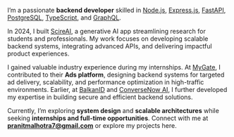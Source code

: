 I’m a passionate **backend developer** skilled in [Node.js](https://nodejs.org/en), [Express.js](https://expressjs.com/), [FastAPI](https://fastapi.tiangolo.com/), [PostgreSQL](https://www.postgresql.org/), [TypeScript](https://www.typescriptlang.org/), and [GraphQL](https://graphql.org/).  

In 2024, I built [ScireAI](https://github.com/pranitmalhotra/ScireAI), a generative AI app streamlining research for students and professionals. My work focuses on developing scalable backend systems, integrating advanced APIs, and delivering impactful product experiences.  

I gained valuable industry experience during my internships. At [MyGate](https://mygate.com/), I contributed to their **Ads platform**, designing backend systems for targeted ad delivery, scalability, and performance optimization in high-traffic environments. Earlier, at [BalkanID](https://www.balkan.id/) and [ConverseNow AI](https://conversenow.ai/), I further developed my expertise in building secure and efficient backend solutions.  

Currently, I’m exploring **system design** and **scalable architectures** while seeking **internships and full-time opportunities**. Connect with me at **pranitmalhotra7@gmail.com** or explore my projects here.
